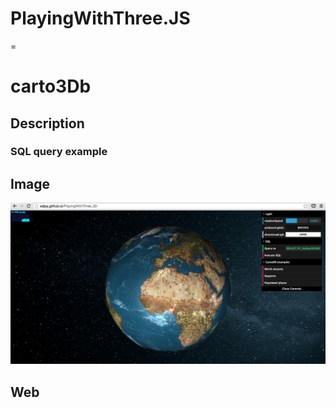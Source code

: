 # PlayingWithThree.JS
=

# carto3Db

## Description

### SQL query example

## Image
![ScreenShot](assets/snap.png)

## Web
